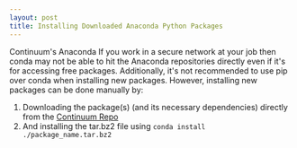 ```yaml
---
layout: post
title: Installing Downloaded Anaconda Python Packages
---
```


<!--
<img class="img-left" align="left" src="{{ site.url }}/images/">
-->

Continuum's Anaconda If you work in a secure network at your job then conda may not be able to hit the Anaconda repositories directly even if it's for accessing free packages. Additionally, it's not recommended to use pip over conda when installing new packages. However, installing new packages can be done manually by:

1. Downloading the package(s) (and its necessary dependencies) directly from the <a href="https://repo.continuum.io/pkgs">Continuum Repo</a>
2. And installing the tar.bz2 file using `conda install ./package_name.tar.bz2`
